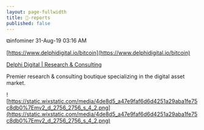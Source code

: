 ```yaml
---
layout: page-fullwidth
title: 🌽-reports
published: false
---
```


⧉infominer 31-Aug-19 03:16 AM

[https://www.delphidigital.io/bitcoin](https://www.delphidigital.io/bitcoin)

[Delphi Digital | Research & Consulting](https://www.delphidigital.io/bitcoin)

Premier research & consulting boutique specializing in the digital asset market.

![https://static.wixstatic.com/media/4de8d5_a47e9faf6d6d4251a29aba1fe75c8db0%7Emv2_d_2756_2756_s_4_2.png](https://static.wixstatic.com/media/4de8d5_a47e9faf6d6d4251a29aba1fe75c8db0%7Emv2_d_2756_2756_s_4_2.png)